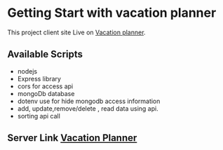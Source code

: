 # Getting Start with vacation planner

This project client site Live on [Vacation planner](https://vacation-planner-916b4.web.app/).

## Available Scripts

- nodejs 
- Express library
- cors for access api 
- mongoDb database
- dotenv use for hide mongodb access information
- add, update,remove/delete , read data using api.
- sorting api call 

## Server Link [Vacation Planner](https://mysterious-island-52828.herokuapp.com/)